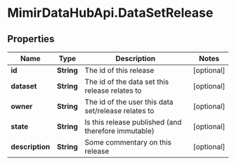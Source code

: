 # MimirDataHubApi.DataSetRelease

## Properties
Name | Type | Description | Notes
------------ | ------------- | ------------- | -------------
**id** | **String** | The id of this release | [optional] 
**dataset** | **String** | The id of the data set this release relates to | [optional] 
**owner** | **String** | The id of the user this data set/release relates to | [optional] 
**state** | **String** | Is this release published (and therefore immutable) | [optional] 
**description** | **String** | Some commentary on this release | [optional] 


